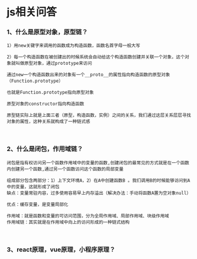 # js相关问答
### 1、什么是原型对象，原型链？  
```
1）用new关键字来调用的函数成为构造函数，函数名首字母一般大写  

2）每一个构造函数在被创建出的时候系统会自动给这个构造函数创建并关联一个对象，这个对象就叫做原型对象，通过prototype来访问  

通过new一个构造函数出来的对象有一个__proto__的属性指向构造函数的原型对象（Function.prototype）  

也就是Function.prototype指向原型对象

原型对象的constructor指向构造函数 

原型链实际上就是上面三者（原型，构造函数，实例）之间的关系，我们通过这层关系层层寻找对象的属性，这种关系就构成了一种链式感
```
<br />

### 2、什么是闭包，作用域链？
```
闭包是指有权访问另一个函数作用域中的变量的函数,创建闭包的最常见的方式就是在一个函数内创建另一个函数,通过另一个函数访问这个函数的局部变量  

组成部分包含两部分：1）上下文环境A，2）在A中创建函数B 。我们调用B的时候能够访问到A中的变量，这就形成了闭包  
缺点：变量常驻内容，过多使用容易早上内存溢出（解决办法：手动将函数A置为空对象null） 

优点：缓存变量，是变量局部化  

作用域：就是函数和变量的可访问范围，分为全局作用域、局部作用域、块级作用域  
作用域链：其实就是在作用域中向上的访问形成的一种链式结构
```
<br />

### 3、react原理，vue原理，小程序原理？

<br />

